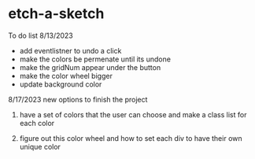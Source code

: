# etch-a-sketch


To do list 8/13/2023
- add eventlistner to undo a click 
- make the colors be permenate until its undone 
- make the gridNum appear under the button
- make the color wheel bigger
- update background color 


8/17/2023
new options to finish the project

1. have a set of colors that the user can choose and make a class list for each color

2. figure out this color wheel and how to set each div to have their own unique color